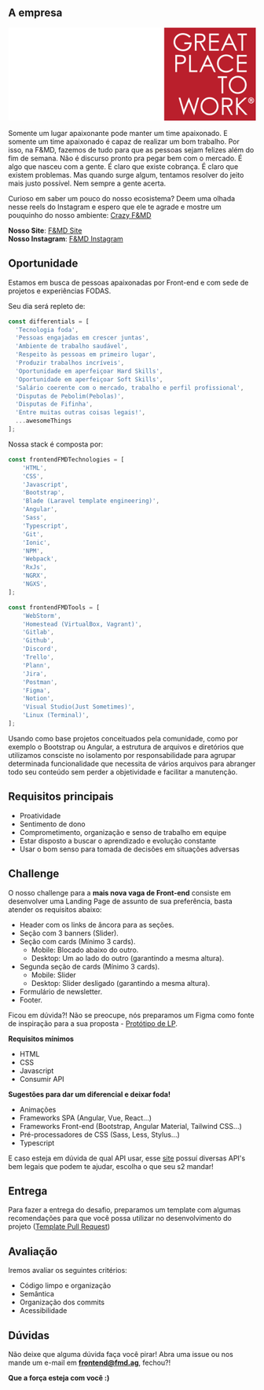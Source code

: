 ## A empresa
![alt text](assets/logo.svg)

Somente um lugar apaixonante pode manter um time apaixonado. E somente um time apaixonado é capaz de realizar um bom trabalho. Por isso, na F&MD, fazemos de tudo para que as pessoas sejam felizes além do fim de semana. Não é discurso pronto pra pegar bem com o mercado. É algo que nasceu com a gente. É claro que existe cobrança. É claro que existem problemas. Mas quando surge algum, tentamos resolver do jeito mais justo possível. Nem sempre a gente acerta.

Curioso em saber um pouco do nosso ecosistema? Deem uma olhada nesse reels do Instagram e espero que ele 
te agrade e mostre um pouquinho do nosso ambiente: [Crazy F&MD](https://www.instagram.com/p/CjJUzHTLjo1/)

<b>Nosso Site</b>: [F&MD Site](https://fmd.ag/)
<br>
<b>Nosso Instagram</b>: [F&MD Instagram](https://www.instagram.com/agenciafmd/)

## Oportunidade
Estamos em busca de pessoas apaixonadas por Front-end e com sede de projetos e experiências FODAS.

Seu dia será repleto de: 
```javascript
const differentials = [
  'Tecnologia foda',
  'Pessoas engajadas em crescer juntas',
  'Ambiente de trabalho saudável',
  'Respeito às pessoas em primeiro lugar',
  'Produzir trabalhos incríveis',
  'Oportunidade em aperfeiçoar Hard Skills',
  'Oportunidade em aperfeiçoar Soft Skills',
  'Salário coerente com o mercado, trabalho e perfil profissional',
  'Disputas de Pebolim(Pebolas)',
  'Disputas de Fifinha',
  'Entre muitas outras coisas legais!',
  ...awesomeThings
];
```

Nossa stack é composta por: 

````javascript
const frontendFMDTechnologies = [
    'HTML',
    'CSS',
    'Javascript',
    'Bootstrap',
    'Blade (Laravel template engineering)',
    'Angular',
    'Sass',
    'Typescript',
    'Git',
    'Ionic',
    'NPM',
    'Webpack',
    'RxJs',
    'NGRX',
    'NGXS',
];
````
````javascript
const frontendFMDTools = [
    'WebStorm',
    'Homestead (VirtualBox, Vagrant)',
    'Gitlab',
    'Github',
    'Discord',
    'Trello',
    'Plann',
    'Jira',
    'Postman',
    'Figma',
    'Notion',
    'Visual Studio(Just Sometimes)',
    'Linux (Terminal)',
];
````

Usando como base projetos conceituados pela comunidade, como por exemplo o Bootstrap ou Angular, a estrutura de arquivos e diretórios que utilizamos consciste no isolamento por responsabilidade para agrupar determinada funcionalidade que necessita de vários arquivos para abranger todo seu conteúdo sem perder a objetividade e facilitar a manutenção.

## Requisitos principais 
- Proatividade
- Sentimento de dono
- Comprometimento, organização e senso de trabalho em equipe
- Estar disposto a buscar o aprendizado e evolução constante
- Usar o bom senso para tomada de decisões em situações adversas

## Challenge

O nosso challenge para a <b>mais nova vaga de Front-end</b> consiste em desenvolver uma Landing Page de assunto de
sua preferência, basta atender os requisitos abaixo:

- Header com os links de âncora para as seções. 
- Seção com 3 banners (Slider).
- Seção com cards (Mínimo 3 cards).
  - Mobile: Blocado abaixo do outro.
  - Desktop: Um ao lado do outro (garantindo a mesma altura).
- Segunda seção de cards (Mínimo 3 cards).
  - Mobile: Slider
  - Desktop: Slider desligado (garantindo a mesma altura).
- Formulário de newsletter.
- Footer.

Ficou em dúvida?! Não se preocupe, nós preparamos um Figma como fonte de inspiração para a sua proposta - [Protótipo de LP](https://www.figma.com/file/SSTsobmlfwSgfxIpk1OWqP/Desafio-para-vaga-de-Front-End?t=uB4gXzXXZJyrCnnN-1).

<b>Requisitos mínimos</b>
- HTML
- CSS
- Javascript
- Consumir API

<b>Sugestões para dar um diferencial e deixar foda!</b>
- Animações
- Frameworks SPA (Angular, Vue, React...)
- Frameworks Front-end (Bootstrap, Angular Material, Tailwind CSS...)
- Pré-processadores de CSS (Sass, Less, Stylus...)
- Typescript

E caso esteja em dúvida de qual API usar, esse [site](https://publicapis.dev/) possuí diversas API's bem legais que podem te ajudar, escolha o que seu s2 mandar!

## Entrega
Para fazer a entrega do desafio, preparamos um template com algumas recomendações para que você possa utilizar no desenvolvimento do projeto ([Template Pull Request](https://github.com/agenciafmd/frontend-vagas/blob/main/docs/pull_request_template.md))

## Avaliação

Iremos avaliar os seguintes critérios:

- Código limpo e organização
- Semântica
- Organização dos commits
- Acessibilidade

## Dúvidas

Não deixe que alguma dúvida faça você pirar! Abra uma issue ou nos mande um e-mail em <b>frontend@fmd.ag</b>, fechou?!

<b>Que a força esteja com você :)</b>
